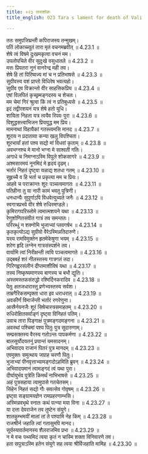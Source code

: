 ```yaml
---
title: ०२३ ताराशोकः
title_english: 023 Tara s lament for death of Vali

---
```



  
ततः समुपजिघ्रन्ती कपिराजस्य तन्मुखम्।  
पतिं लोकाच्च्युतं तारा मृतं वचनमब्रवीत् ॥ 4.23.1 ॥   
शेषे त्वं विषमे दुःखमकृत्वा वचनं मम।  
उपलोपचिते वीर सुदुःखे वसुधातले ॥ 4.23.2 ॥   
मत्तः प्रियतरा नूनं वानरेन्द्र मही तव।  
शेषे हि तां पिरिष्वज्य मां च न प्रतिभाषसे ॥ 4.23.3 ॥   
सुग्रीवस्य वशं प्राप्तो विधिरेष भवत्यहो।  
सुग्रीव एव विक्रान्तो वीर साहसिकप्रिय ॥ 4.23.4 ॥   
एषां विलपितं कृच्छ्रमङ्गदस्य च शेचतः।  
मम चेमां गिरं श्रुत्वा किं त्वं न प्रतिबुध्यसे ॥ 4.23.5 ॥   
इदं तद्वीरशयनं यत्र शेषे हतो युधि।  
शायिता निहता यत्र त्वयैव रिपवः पुरा ॥ 4.23.6 ॥   
विशुद्धसत्त्वाभिजन प्रिययुद्ध मम प्रिय।  
मामनाथां विहायैकां गतस्त्वमसि मानद ॥ 4.23.7 ॥   
शूराय न प्रदातव्या कन्या खलु विपश्चिता।  
शूरभार्यां हतां पश्य सद्यो मां विधवां कृताम् ॥ 4.23.8 ॥   
अवभग्नश्च मे मानो भग्ना मे साश्वती गतिः।  
अगाधे च निमग्नाऽस्मि विपुले शोकसागरे ॥ 4.23.9 ॥   
अश्मसारमयं नूनमिदं मे हृदयं दृढम्।  
भर्तारं निहतं दृष्ट्वा यन्नाद्य शतधा गतम् ॥ 4.23.10 ॥   
सुहृच्चै व हि भर्ता च प्रकृत्या मम च प्रियः।  
आहवे च पराक्रान्तः शूरः पञ्चत्वमागतः ॥ 4.23.11 ॥   
पतिहीना तु या नारी कामं भवतु पुत्रिणी।  
धनधान्यैः सुपूर्णाऽपि विधवेत्युच्यते जनैः ॥ 4.23.12 ॥   
स्वगात्रप्रभवे वीर शेषे रुधिरमण़्डले।  
कृमिरागपरिस्तोमे त्वमात्मशयने यथा ॥ 4.23.13 ॥   
रेणुशोणितसंवीतं गात्रं तव समन्ततः।  
परिरब्धुं न शक्नोमि भुजाभ्यां प्लवगर्षभ ॥ 4.23.14 ॥   
कृतकृत्योऽद्य सुग्रीवो वैरेऽस्मिन्नतिदारुणे।  
यस्य रामविमुक्तेन हृतमेकेषुणा भयम् ॥ 4.23.15 ॥   
शरेण हृदि लग्नेन गात्रसंस्पर्शने तव।  
वार्यामि त्वां निरीक्षन्ती त्वयि पञ्चत्वमागते ॥ 4.23.16 ॥   
उद्बबर्ह शरं नीलस्तस्य गात्रगतं तदा।  
गिरिगह्वरसंलीनं दीप्तमाशीविषं यथा ॥ 4.23.17 ॥   
तस्य निष्कृष्यमाणस्य बाणस्य च बभौ द्युतिः।  
अस्तमस्तकसंरुद्धो रश्मिर्दिनकरादिव ॥ 4.23.18 ॥   
पेतुः क्षतजधारास्तु व्रणेभ्यस्तस्य सर्वशः।  
ताम्रगैरिकसम्पृक्ता धारा इव धराधरात् ॥ 4.23.19 ॥   
अवकीर्णं विमार्जन्ती भर्तारं रणरेणुना।  
आस्रैर्नयनजैः शूरं सिषेचास्त्रसमाहतम् ॥ 4.23.20 ॥   
रुधिरोक्षितसर्वाङ्गं दृष्ट्वा विनिहतं पतिम्।  
उवाच तारा पिङ्गाक्षं पुत्रमङ्गदमङ्गना ॥ 4.23.21 ॥   
अवस्थां पश्चिमां पश्य पितुः पुत्र सुदारुणाम्।  
सम्प्रसक्तस्य वैरस्य गतोऽन्तः पापकर्मणा ॥ 4.23.22 ॥   
बालसूर्योदयतनुं प्रयान्तं यमसादनम्।  
अभिवादय राजानं पितरं पुत्र मानदम् ॥ 4.23.23 ॥   
एवमुक्तः समुत्थाय जग्राह चरणौ पितुः।  
भुजाभ्यां पीनवृत्ताभ्यामङ्गदोऽहमिति ब्रुवन् ॥ 4.23.24 ॥   
अभिवादयमानं त्वामङ्गदं त्वं यथा पुरा।  
दीर्घायुर्भव पुत्रेति किमर्थं नाभिभाषसे ॥ 4.23.25 ॥   
अहं पुत्रसहाया त्वामुपासे गतचेतसम्।  
सिंहेन निहतं सद्यो गौः सवत्सेव गोवृषम् ॥ 4.23.26 ॥   
इष्ट्वा सङ्ग्रामयज्ञेन रामप्रहरणाम्भसि।  
अस्मिन्नवभृथे स्नातः कथं पत्न्या मया विना ॥ 4.23.27 ॥   
या दत्ता देवराजेन तव तुष्टेन संयुगे।  
शातकुम्भमयीं मालां तां ते पश्यामि नेह किम् ॥ 4.23.28 ॥   
राजश्रीर्न जहाति त्वां गतासुमपि मानद।  
सूर्यस्यावर्तमानस्य शैलराजमिव प्रभा ॥ 4.23.29 ॥   
न मे वचः पथ्यमिदं त्वया कृतं न चास्मि शक्ता विनिवारणे तव।  
हता सपुत्राऽस्मि हतेन संयुगे सह त्वया श्रीर्विजहाति मामिह ॥ 4.23.30 ॥   